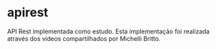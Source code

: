# apirest
API Rest implementada como estudo. Esta implementação foi realizada através dos videos compartilhados por Michelli Britto.
